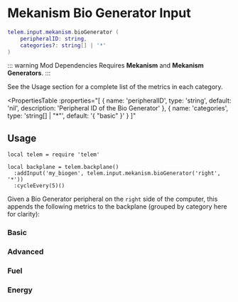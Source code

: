 <script setup>
  import { data as metrics } from './common/metrics.data.ts'
</script>

# Mekanism Bio Generator Input <RepoLink path="lib/input/mekanism/BioGeneratorInputAdapter.lua" />

```lua
telem.input.mekanism.bioGenerator (
	peripheralID: string,
	categories?: string[] | '*'
)
```

::: warning Mod Dependencies
Requires **Mekanism** and **Mekanism Generators**.
:::

See the Usage section for a complete list of the metrics in each category.

<PropertiesTable
  :properties="[
    {
      name: 'peripheralID',
      type: 'string',
      default: 'nil',
      description: 'Peripheral ID of the Bio Generator'
    },
		{
			name: 'categories',
			type: 'string[] | &quot;*&quot;',
			default: '{ &quot;basic&quot; }'
		}
  ]"
>
<template v-slot:categories>

List of metric categories to query. The value `"*"` can be used to include all categories, which are listed below.

```lua
{ "basic", "advanced", "fuel", "energy" }
```
</template>
</PropertiesTable>

## Usage

```lua{4}
local telem = require 'telem'

local backplane = telem.backplane()
  :addInput('my_biogen', telem.input.mekanism.bioGenerator('right', '*'))
  :cycleEvery(5)()
```

Given a Bio Generator peripheral on the `right` side of the computer, this appends the following metrics to the backplane (grouped by category here for clarity):

### Basic

<MetricTable
  prefix="mekbiogen:"
  :metrics="[
    ...metrics.genericMachine.basic,
    ...metrics.generator.basic,
    { name: 'bio_fuel_filled_percentage', value: '0.0 - 1.0'  },
    { name: 'bio_fuel_item_count',        value: '0 - inf'    }
  ]"
/>

### Advanced

<MetricTable
  prefix="mekbiogen:"
  :metrics="[
    ...metrics.genericMachine.advanced
  ]"
/>

### Fuel

<MetricTable
  prefix="mekbiogen:"
  :metrics="[
    { name: 'bio_fuel',           value: '0.0 - inf', unit: 'B' },
    { name: 'bio_fuel_capacity',  value: '0.0 - inf', unit: 'B' },
    { name: 'bio_fuel_needed',    value: '0.0 - inf', unit: 'B' }
  ]"
/>

### Energy

<MetricTable
  prefix="mekbiogen:"
  :metrics="[
    ...metrics.genericMachine.energy,
    ...metrics.generator.energy
  ]"
/>
